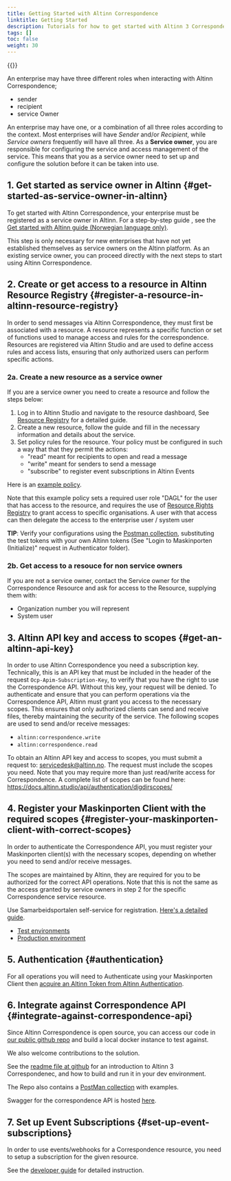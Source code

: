 ```yaml
---
title: Getting Started with Altinn Correspondence
linktitle: Getting Started
description: Tutorials for how to get started with Altinn 3 Correspondence, for service owners, senders and recipients.
tags: []
toc: false
weight: 30
---
```


{{<children />}}

An enterprise may have three different roles when interacting with Altinn Correspondence;

- sender
- recipient
- service Owner

An enterprise may have one, or a combination of all three roles according to the context. Most enterprises will have *Sender* and/or *Recipient*, while *Service owners* frequently will have all three.
As a **Service owner**, you are responsible for configuring the service and access management of the service. This means that you as a service owner need to set up and configure the solution before it can be taken into use. 


## 1. Get started as service owner in Altinn {#get-started-as-service-owner-in-altinn}

To get started with Altinn Correspondence, your enterprise must be registered as a service owner in Altinn. For a step-by-step guide , see the
[Get started with Altinn guide (Norwegian language only)](https://www.altinndigital.no/kom-i-gang/guide-kom-i-gang-med-altinn/).

This step is only necessary for new enterprises that have not yet established themselves as service owners on the Altinn platform. As an existing service owner, you can proceed directly with the next steps to start using Altinn Correspondence.

## 2. Create or get access to a resource in Altinn Resource Registry {#register-a-resource-in-altinn-resource-registry}
In order to send messages via Altinn Correspondence, they must first be associated with a resource. 
A resource represents a specific function or set of functions used to manage access and rules for the correspondence. Resources are registered via Altinn Studio and are used to define access rules and access lists, ensuring that only authorized users can perform specific actions.

### 2a. Create a new resource as a service owner
If you are a service owner you need to create a resource and follow the steps below:
1. Log in to Altinn Studio and navigate to the resource dashboard, See [Resource Registry](../../authorization/guides/create-resource-resource-admin/) for a detailed guide.
2. Create a new resource, follow the guide and fill in the necessary information and details about the service.
3. Set policy rules for the resource. Your policy must be configured in such a way that that they permit the actions:
    - "read" meant for recipients to open and read a message
    - "write" meant for senders to send a message
    - "subscribe" to register event subscriptions in Altinn Events

Here is an [example policy](ExamplePolicy.xml).

Note that this example policy sets a required user role "DAGL" for the user that has access to the resource, and requires the use of [Resource Rights Registry](../../authorization/what-do-you-get/resourceregistry/rrr/) to grant access to specific organisations.
A user with that access can then delegate the access to the enterprise user / system user

**TIP**: Verify your configurations using the [Postman collection](https://github.com/Altinn/altinn-correspondence/blob/main/altinn-correspondence-postman-collection.json), substituting the test tokens with your own Altinn tokens (See "Login to Maskinporten (Initialize)" request in Authenticator folder).

### 2b. Get access to a resouce for non service owners
If you are not a service owner, contact the Service owner for the Correspondence Resource and ask for access to the Resource, supplying them with:
- Organization number you will represent
- System user

## 3. Altinn API key and access to scopes {#get-an-altinn-api-key}
In order to use Altinn Correspondence you need a subscription key. Technically, this is an API key that must be included in the header of the request `Ocp-Apim-Subscription-Key`, to verify that you have the right to use the Correspondence API. Without this key, your request will be denied.
To authenticate and ensure that you can perform operations via the Correspondence API, Altinn must grant you access to the necessary scopes. This ensures that only authorized clients can send and receive files, thereby maintaining the security of the service. The following scopes are used to send and/or receive messages:
- `altinn:correspondence.write` 
- `altinn:correspondence.read` 

To obtain an Altinn API key and access to scopes, you must submit a request to: servicedesk@altinn.no.
The request must include the scopes you need. Note that you may require more than just read/write access for Correspondence. A complete list of scopes can be found here:
https://docs.altinn.studio/api/authentication/digdirscopes/

## 4. Register your Maskinporten Client with the required scopes {#register-your-maskinporten-client-with-correct-scopes}
In order to authenticate the Correspondence API, you must register your Maskinporten client(s) with the necessary scopes, depending on whether you need to send and/or receive messages.

The scopes are maintained by Altinn, they are required for you to be authorized for the correct API operations. Note that this is not the same as the access granted by service owners in step 2 for the specific Correspondence service resource.

Use Samarbeidsportalen self-service for registration. [Here's a detailed guide](https://docs.digdir.no/docs/Maskinporten/maskinporten_sjolvbetjening_web#selvbetjening-som-api-konsument).

- [Test environments](https://sjolvbetjening.test.samarbeid.digdir.no/)
- [Production environment](https://sjolvbetjening.samarbeid.digdir.no/)

## 5. Authentication {#authentication}

For all operations you will need to Authenticate using your Maskinporten Client 
then [acquire an Altinn Token from Altinn Authentication](https://docs.altinn.studio/authentication/reference/architecture/accesstoken/).

## 6. Integrate against Correspondence API {#integrate-against-correspondence-api}

Since Altinn Correspondence is open source, you can access our code in [our public github repo](https://github.com/Altinn/altinn-correspondence) and build a local docker instance to test against.

We also welcome contributions to the solution.

See the [readme file at github](https://github.com/Altinn/altinn-correspondence/blob/main/README.md) for an introduction to Altinn 3 Correspondenec, and how to build and run it in your dev environment.

The Repo also contains a [PostMan collection](https://github.com/Altinn/altinn-correspondence/blob/main/altinn-correspondence-postman-collection.json) with examples.

Swagger for the correspondence API is hosted [here](/api/correspondence/spec/).

## 7. Set up Event Subscriptions {#set-up-event-subscriptions}

In order to use events/webhooks for a Correspondence resource, you need to setup a subscription for the given resource.

See the [developer guide](./developer-guides/events) for detailed instruction.
